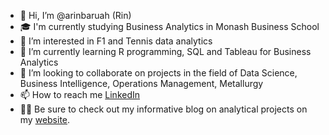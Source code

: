 - 👋 Hi, I’m @arinbaruah (Rin)
- 🎓 I'm currently studying Business Analytics in Monash Business School
- 👀 I’m interested in F1 and Tennis data analytics  
- 🌱 I’m currently learning R programming, SQL and Tableau for Business Analytics
- 💞️ I’m looking to collaborate on projects in the field of Data Science, Business Intelligence, Operations Management, Metallurgy 
- 📫 How to reach me [LinkedIn](https://www.linkedin.com/in/arindam-baruah/)
- 🕵️‍♂️ Be sure to check out my informative blog on analytical projects on my [website](https://arinbaruah.github.io/Rinsights_blog/).

<!---
arinbaruah/arinbaruah is a ✨ special ✨ repository because its `README.md` (this file) appears on your GitHub profile.
You can click the Preview link to take a look at your changes.
--->
